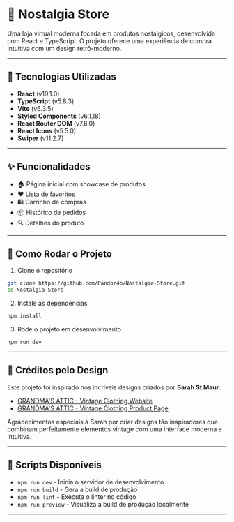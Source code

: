 # 🎵 Nostalgia Store

Uma loja virtual moderna focada em produtos nostálgicos, desenvolvida com React e TypeScript. O projeto oferece uma experiência de compra intuitiva com um design retrô-moderno.

---

## 🚀 Tecnologias Utilizadas

- **React** (v19.1.0)
- **TypeScript** (v5.8.3)
- **Vite** (v6.3.5)
- **Styled Components** (v6.1.18)
- **React Router DOM** (v7.6.0)
- **React Icons** (v5.5.0)
- **Swiper** (v11.2.7)

---

## ✨ Funcionalidades

- 🏠 Página inicial com showcase de produtos
- ❤️ Lista de favoritos
- 🛍️ Carrinho de compras
- 📦 Histórico de pedidos
- 🔍 Detalhes do produto


---

## 🚀 Como Rodar o Projeto

1. Clone o repositório

```bash
git clone https://github.com/Pandor4b/Nostalgia-Store.git
cd Nostalgia-Store
```

2. Instale as dependências

```bash
npm install
```

3. Rode o projeto em desenvolvimento

```bash
npm run dev
```

---


## 🎨 Créditos pelo Design

Este projeto foi inspirado nos incríveis designs criados por **Sarah St Maur**:

- [GRANDMA'S ATTIC - Vintage Clothing Website](https://dribbble.com/shots/24825072-GRANDMA-S-ATTIC-Vintage-Clothing-Website)
- [GRANDMA'S ATTIC - Vintage Clothing Product Page](https://dribbble.com/shots/24828421-GRANDMA-S-ATTIC-Vintage-Clothing-Product-Page)

Agradecimentos especiais à Sarah por criar designs tão inspiradores que combinam perfeitamente elementos vintage com uma interface moderna e intuitiva.

---

## 📜 Scripts Disponíveis

- `npm run dev` - Inicia o servidor de desenvolvimento
- `npm run build` - Gera a build de produção
- `npm run lint` - Executa o linter no código
- `npm run preview` - Visualiza a build de produção localmente

---
